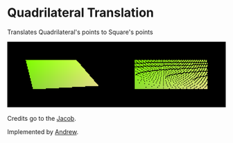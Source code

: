 # Quadrilateral Translation
Translates Quadrilateral's points to Square's points

![Translation](https://raw.githubusercontent.com/9-volt/quadrilateral_translation/master/quadrilateral-translation.png)

Credits go to the [Jacob](http://stackoverflow.com/a/3190725/1194327).

Implemented by [Andrew](https://github.com/Andreis13).
